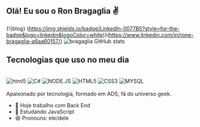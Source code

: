 ## Olá! Eu sou o Ron Bragaglia ✌️
{!{blog} (https://img.shields.io/badge/LinkedIn-0077B5?style=for-the-badge&logo=linkedin&logoColor=white)}(https://www.linkedin.com/in/rone-bragaglia-a6aa60157/)
![bragaglia GitHub stats](https://github-readme-stats.vercel.app/api?username=Ronbragaglia&show_icons=true&theme=dracula)
## Tecnologias que uso no meu dia
<div style="display: inline_block"><br/>
<img align="center" alt="html5" src="https://img.shields.io/badge/JavaScript-F7DF1E?style=for-the-badge&logo=javascript&logoColor=black" />
<img align="center" alt="C#" src=https://img.shields.io/badge/C%23-239120?style=for-the-badge&logo=c-sharp&logoColor=white />
<img align="center" alt="NODE.JS" src=https://img.shields.io/badge/Node.js-43853D?style=for-the-badge&logo=node.js&logoColor=white />
<img align="center" alt="HTML5" src=https://img.shields.io/badge/HTML5-E34F26?style=for-the-badge&logo=html5&logoColor=white />
<img align="center" alt="CSS3" src=https://img.shields.io/badge/CSS3-1572B6?style=for-the-badge&logo=css3&logoColor=white />
<img align="center" alt="MYSQL" src=https://img.shields.io/badge/MySQL-00000F?style=for-the-badge&logo=mysql&logoColor=white />
</div><br/>
Apaixonado por tecnologia, formado em ADS, fã do universo geek.

- 🔭 Hoje trabalho com Back End
- 🌱 Estudando JavaScript
- 😄 Pronouns: ele/dele

